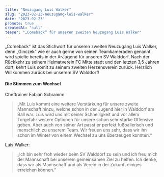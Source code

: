 ```yaml
---
title: "Neuzugang Luis Walker"
slug: "2023-02-23-neuzugang-luis-walker"
date: "2023-02-23"
promote: true
createdAt: "null"
teaser: "„Comeback“ für unseren zweiten Neuzugang Luis Walker"
---
```

„Comeback“ ist das Stichwort für unseren zweiten Neuzugang Luis Walker, denn „Ginczek“ wie er auch gerne von seinen Teamkameraden genannt wird spielte bereits in der A-Jugend für unseren SV Walddorf. Nach der Rückkehr zu seinem Heimatverein FC Mittelstadt und den letzten 3,5 Jahren dort, kehrt Luis somit zu seinem zweiten Herzensverein zurück. Herzlich Willkommen zurück bei unserem SV Walddorf!

#### Die Stimmen zum Wechsel

Cheftrainer Fabian Schramm:

> „Mit Luis kommt eine weitere Verstärkung für unsere zweite Mannschaft hinzu, welche schon in der Jugend hier in Walddorf am Ball war. Luis wird uns mit seiner Schnelligkeit und vor allem Torgefahr weitere Optionen für unsere schon sehr starke Offensive geben. Aber auch von seiner Art passt er perfekt fußballerisch und menschlich zu unserem Team. Wir freuen uns sehr, dass wir ihn schon im Winter von einem Wechsel zu uns überzeugen konnten.“

Luis Walker:

> „Ich bin sehr froh wieder beim SV Walddorf zu sein und ich freu mich der Mannschaft bei unserem gemeinsamen Ziel zu helfen. Ich denke, dass wir als Mannschaft und als Verein in der Zukunft einiges erreichen können.“
